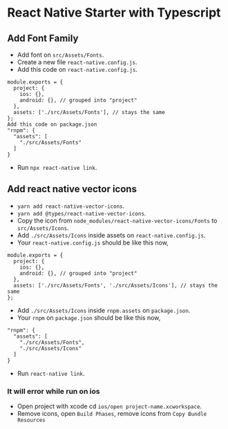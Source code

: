 # React Native Starter with Typescript

## Add Font Family
- Add font on `src/Assets/Fonts`.
- Create a new file `react-native.config.js`.
- Add this code on `react-native.config.js`.
````
module.exports = {
  project: {
    ios: {},
    android: {}, // grouped into "project"
  },
  assets: ['./src/Assets/Fonts'], // stays the same
};
Add this code on package.json
"rnpm": {
  "assets": [
    "./src/Assets/Fonts"
  ]
}
````
- Run `npx react-native link`.

## Add react native vector icons
- `yarn add react-native-vector-icons`.
- `yarn add @types/react-native-vector-icons`.
- Copy the icon from `node_modules/react-native-vector-icons/Fonts` to `src/Assets/Icons`.
- Add `./src/Assets/Icons` inside assets on `react-native.config.js`.
- Your `react-native.config.js` should be like this now,
````
module.exports = {
  project: {
    ios: {},
    android: {}, // grouped into "project"
  },
  assets: ['./src/Assets/Fonts', './src/Assets/Icons'], // stays the same
};
````
- Add `./src/Assets/Icons` inside `rnpm.assets` on `package.json`.
- Your `rnpm` on `package.json` should be like this now,
````
"rnpm": {
  "assets": [
    "./src/Assets/Fonts",
    "./src/Assets/Icons"
  ]
}
````
- Run `react-native link`.

### It will error while run on ios
- Open project with xcode cd `ios/open project-name.xcworkspace`.
- Remove icons, open `Build Phases`, remove icons from `Copy Bundle Resources`
